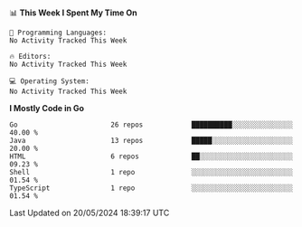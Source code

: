 <!--START_SECTION:waka-->
📊 **This Week I Spent My Time On** 

```text
💬 Programming Languages: 
No Activity Tracked This Week

🔥 Editors: 
No Activity Tracked This Week

💻 Operating System: 
No Activity Tracked This Week
```

**I Mostly Code in Go** 

```text
Go                       26 repos            ██████████░░░░░░░░░░░░░░░   40.00 % 
Java                     13 repos            █████░░░░░░░░░░░░░░░░░░░░   20.00 % 
HTML                     6 repos             ██░░░░░░░░░░░░░░░░░░░░░░░   09.23 % 
Shell                    1 repo              ░░░░░░░░░░░░░░░░░░░░░░░░░   01.54 % 
TypeScript               1 repo              ░░░░░░░░░░░░░░░░░░░░░░░░░   01.54 % 
```




 Last Updated on 20/05/2024 18:39:17 UTC
<!--END_SECTION:waka-->
